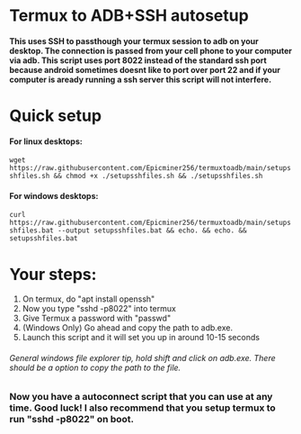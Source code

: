 # Termux to ADB+SSH autosetup
#### This uses SSH to passthough your termux session to adb on your desktop. The connection is passed from your cell phone to your computer via adb. This script uses port 8022 instead of the standard ssh port because android sometimes doesnt like to port over port 22 and if your computer is aready running a ssh server this script will not interfere.

# Quick setup

#### For linux desktops:

`wget https://raw.githubusercontent.com/Epicminer256/termuxtoadb/main/setupsshfiles.sh && chmod +x ./setupsshfiles.sh && ./setupsshfiles.sh`

#### For windows desktops:

`curl https://raw.githubusercontent.com/Epicminer256/termuxtoadb/main/setupsshfiles.bat --output setupsshfiles.bat && echo. && echo. && setupsshfiles.bat`


# Your steps:

1) On termux, do "apt install openssh"
2) Now you type "sshd -p8022" into termux
3) Give Termux a password with "passwd"
4) (Windows Only) Go ahead and copy the path to adb.exe.
5) Launch this script and it will set you up in around 10-15 seconds

###### General windows file explorer tip, hold shift and click on adb.exe. There should be a option to copy the path to the file.

### Now you have a autoconnect script that you can use at any time. Good luck! I also recommend that you setup termux to run "sshd -p8022" on boot.
